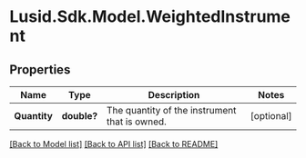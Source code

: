 
# Lusid.Sdk.Model.WeightedInstrument

## Properties

Name | Type | Description | Notes
------------ | ------------- | ------------- | -------------
**Quantity** | **double?** | The quantity of the instrument that is owned. | [optional] 

[[Back to Model list]](../README.md#documentation-for-models)
[[Back to API list]](../README.md#documentation-for-api-endpoints)
[[Back to README]](../README.md)

